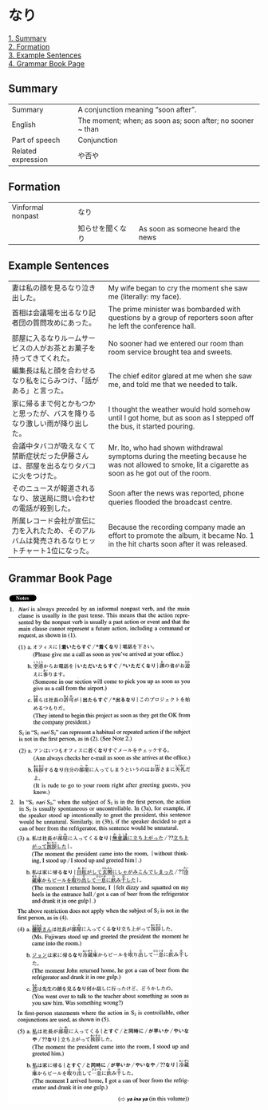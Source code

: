 # なり

[1. Summary](#summary)<br>
[2. Formation](#formation)<br>
[3. Example Sentences](#example-sentences)<br>
[4. Grammar Book Page](#grammar-book-page)<br>


## Summary

<table><tr>   <td>Summary</td>   <td>A conjunction meaning “soon after”.</td></tr><tr>   <td>English</td>   <td>The moment; when; as soon as; soon after; no sooner ~ than</td></tr><tr>   <td>Part of speech</td>   <td>Conjunction</td></tr><tr>   <td>Related expression</td>   <td>や否や</td></tr></table>

## Formation

<table class="table"><tbody><tr class="tr head"><td class="td"><span class="bold">Vinformal nonpast</span></td><td class="td"><span class="concept">なり</span></td><td class="td"></td></tr><tr class="tr"><td class="td"></td><td class="td"><span>知らせを聞く</span><span class="concept">なり</span></td><td class="td"><span>As soon as someone heard the news</span></td></tr></tbody></table>

## Example Sentences

<table><tr>   <td>妻は私の顔を見るなり泣き出した。</td>   <td>My wife began to cry the moment she saw me (literally: my face).</td></tr><tr>   <td>首相は会議場を出るなり記者団の質問攻めにあった。</td>   <td>The prime minister was bombarded with questions by a group of reporters soon after he left the conference hall.</td></tr><tr>   <td>部屋に入るなりルームサービスの人がお茶とお菓子を持ってきてくれた。</td>   <td>No sooner had we entered our room than room service brought tea and sweets.</td></tr><tr>   <td>編集長は私と顔を合わせるなり私をにらみつけ、「話がある」と言った。</td>   <td>The chief editor glared at me when she saw me, and told me that we needed to talk.</td></tr><tr>   <td>家に帰るまで何とかもつかと思ったが、バスを降りるなり激しい雨が降り出した。</td>   <td>I thought the weather would hold somehow until I got home, but as soon as I stepped off the bus, it started pouring.</td></tr><tr>   <td>会議中タバコが吸えなくて禁断症状だった伊藤さんは、部屋を出るなりタバコに火をつけた。</td>   <td>Mr. Ito, who had shown withdrawal symptoms during the meeting because he was not allowed to smoke, lit a cigarette as soon as he got out of the room.</td></tr><tr>   <td>そのニュースが報道されるなり、放送局に問い合わせの電話が殺到した。</td>   <td>Soon after the news was reported, phone queries ﬂooded the broadcast centre.</td></tr><tr>   <td>所属レコード会社が宣伝に力を入れたため、そのアルバムは発売されるなりヒットチャート1位になった。</td>   <td>Because the recording company made an effort to promote the album, it became No. 1 in the hit charts soon after it was released.</td></tr></table>

## Grammar Book Page

![](../img/Advancedなり.png)

